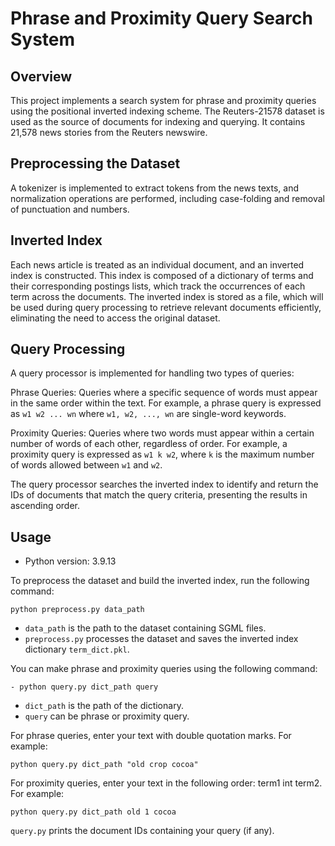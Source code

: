 # Phrase and Proximity Query Search System

## Overview

This project implements a search system for phrase and proximity queries using the positional inverted indexing scheme. The Reuters-21578 dataset is used as the source of documents for indexing and querying. It contains 21,578 news stories from the Reuters newswire.

## Preprocessing the Dataset

A tokenizer is implemented to extract tokens from the news texts, and normalization operations are performed, including case-folding and removal of punctuation and numbers.

## Inverted Index

Each news article is treated as an individual document, and an inverted index is constructed. This index is composed of a dictionary of terms and their corresponding postings lists, which track the occurrences of each term across the documents. The inverted index is stored as a file, which will be used during query processing to retrieve relevant documents efficiently, eliminating the need to access the original dataset.



## Query Processing

A query processor is implemented for handling two types of queries:

Phrase Queries: Queries where a specific sequence of words must appear in the same order within the text. For example, a phrase query is expressed as `w1 w2 ... wn` where `w1, w2, ..., wn` are single-word keywords.  

Proximity Queries: Queries where two words must appear within a certain number of words of each other, regardless of order. For example, a proximity query is expressed as `w1 k w2`, where `k` is the maximum number of words allowed between `w1` and `w2`.  

The query processor searches the inverted index to identify and return the IDs of documents that match the query criteria, presenting the results in ascending order.

## Usage

- Python version: 3.9.13

To preprocess the dataset and build the inverted index, run the following command:

```
python preprocess.py data_path
```

- `data_path` is the path to the dataset containing SGML files.  
- `preprocess.py` processes the dataset and saves the inverted index dictionary `term_dict.pkl`.

You can make phrase and proximity queries using the following command:

```
- python query.py dict_path query
```

- `dict_path` is the path of the dictionary.  
- `query` can be phrase or proximity query.

For phrase queries, enter your text with double quotation marks. For example:
```
python query.py dict_path "old crop cocoa"
```
For proximity queries, enter your text in the following order: term1 int term2. For example:
```
python query.py dict_path old 1 cocoa
```

`query.py` prints the document IDs containing your query (if any).
